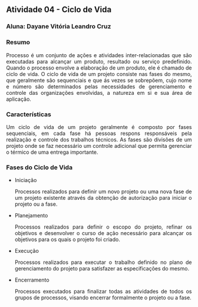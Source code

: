 ## Atividade 04 - Ciclo de Vida
### Aluna: Dayane Vitória Leandro Cruz

### Resumo

<p style="text-align: justify;">Processo é um conjunto de ações e atividades inter-relacionadas que são executadas para alcançar um produto,
resultado ou serviço predefinido. Quando o processo envolve a elaboração de um produto, ele é chamado de ciclo de vida. 
O ciclo de vida de um projeto consiste nas fases do mesmo, que geralmente são sequenciais e que ás vezes se sobrepõem, 
cujo nome e número são determinados pelas necessidades de gerenciamento e controle das organizações envolvidas, a natureza em si
e sua área de aplicação. </p>

### Características

<p style="text-align: justify;">Um ciclo de vida de um projeto geralmente é composto por fases sequenciais, em cada fase há pessoas respons
responsáveis pela realização e controle dos trabalhos técnicos. As fases são divisões de um projeto onde se faz necessário um controle adicional que permita gerenciar o térmico de uma entrega importante. </p>

### Fases do Ciclo de Vida

* Iniciação <p style="text-align: justify;">Processos realizados para definir um novo projeto ou uma nova fase de um projeto existente através
da obtenção de autorização para iniciar o projeto ou a fase.</p>

* Planejamento <p style="text-align: justify;">Processos realizados para definir o escopo do projeto, refinar os objetivos e desenvolver o curso de ação
necessário para alcançar os objetivos para os quais o projeto foi criado.</p>

* Execução <p style="text-align: justify;">Processos realizados para executar o trabalho definido no plano de gerenciamento do projeto para
satisfazer as especificações do mesmo. </p>

* Encerramento <p style="text-align: justify;">Processos executados para finalizar todas as atividades de todos os grupos de processos,
visando encerrar formalmente o projeto ou a fase. </p>
